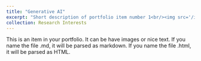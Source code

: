```yaml
---
title: "Generative AI"
excerpt: "Short description of portfolio item number 1<br/><img src='/images/500x300.png'>"
collection: Research Interests
---
```


This is an item in your portfolio. It can be have images or nice text. If you name the file .md, it will be parsed as markdown. If you name the file .html, it will be parsed as HTML. 
